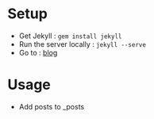 # Setup

- Get Jekyll : `gem install jekyll`
- Run the server locally : `jekyll --serve`
- Go to : [blog](http://localhost:4000)

# Usage

- Add posts to _posts




